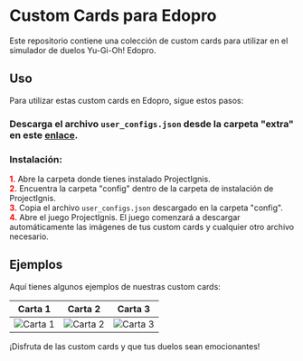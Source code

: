 # Custom Cards para Edopro

Este repositorio contiene una colección de custom cards para utilizar en el simulador de duelos Yu-Gi-Oh! Edopro.

## Uso

Para utilizar estas custom cards en Edopro, sigue estos pasos:

### Descarga el archivo `user_configs.json` desde la carpeta "extra" en este [enlace](https://github.com/LucianoGamerPro/GPDcustomEdopro/blob/main/extra/user_configs.json).

### Instalación:

<span style="color:red">**1.**</span> Abre la carpeta donde tienes instalado ProjectIgnis.  
<span style="color:red">**2.**</span> Encuentra la carpeta "config" dentro de la carpeta de instalación de ProjectIgnis.  
<span style="color:red">**3.**</span> Copia el archivo `user_configs.json` descargado en la carpeta "config".  
<span style="color:red">**4.**</span> Abre el juego ProjectIgnis. El juego comenzará a descargar automáticamente las imágenes de tus custom cards y cualquier otro archivo necesario.

## Ejemplos

Aquí tienes algunos ejemplos de nuestras custom cards:

| Carta 1 | Carta 2 | Carta 3 |
| ------- | ------- | ------- |
| ![Carta 1](https://github.com/LucianoGamerPro/GPDcustomEdopro/blob/main/pics/12.png) | ![Carta 2](https://github.com/LucianoGamerPro/GPDcustomEdopro/blob/main/pics/13.png) | ![Carta 3](https://github.com/LucianoGamerPro/GPDcustomEdopro/blob/main/pics/8.png) |

¡Disfruta de las custom cards y que tus duelos sean emocionantes!
